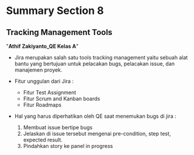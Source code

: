 # Summary Section 8
## Tracking Management Tools
"**Athif Zakiyanto_QE Kelas A**"

- Jira merupakan salah satu tools tracking management yaitu sebuah alat bantu yang bertujuan untuk pelacakan bugs, pelacakan issue, dan manajemen proyek. 

- Fitur unggulan dari Jira :
  * Fitur Test Assignment
  * Fitur Scrum and Kanban boards
  * Fitur Roadmaps
  
- Hal yang harus diperhatikan oleh QE saat menemukan bugs di jira :
  1. Membuat issue bertipe bugs
  2. Jelaskan di issue tersebut mengenai pre-condition, step test, expected result.
  2. Pindahkan story ke panel in progress

